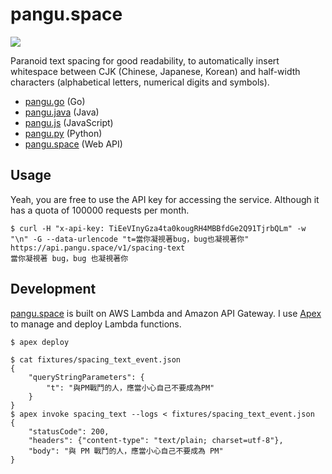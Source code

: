 # pangu.space

[![](https://img.shields.io/badge/made%20with-%e2%9d%a4-ff69b4.svg?style=flat-square)](https://vinta.ws/code/)

Paranoid text spacing for good readability, to automatically insert whitespace between CJK (Chinese, Japanese, Korean) and half-width characters (alphabetical letters, numerical digits and symbols).

- [pangu.go](https://github.com/vinta/pangu) (Go)
- [pangu.java](https://github.com/vinta/pangu.java) (Java)
- [pangu.js](https://github.com/vinta/pangu.js) (JavaScript)
- [pangu.py](https://github.com/vinta/pangu.py) (Python)
- [pangu.space](https://github.com/vinta/pangu.space) (Web API)

## Usage

Yeah, you are free to use the API key for accessing the service. Although it has a quota of 100000 requests per month.

```console
$ curl -H "x-api-key: TiEeVInyGza4ta0kougRH4MBBfdGe2Q91TjrbQLm" -w "\n" -G --data-urlencode "t=當你凝視著bug，bug也凝視著你" https://api.pangu.space/v1/spacing-text
當你凝視著 bug，bug 也凝視著你
```

## Development

[pangu.space](https://api.pangu.space/) is built on AWS Lambda and Amazon API Gateway. I use [Apex](http://apex.run/) to manage and deploy Lambda functions.

```console
$ apex deploy

$ cat fixtures/spacing_text_event.json
{
    "queryStringParameters": {
        "t": "與PM戰鬥的人，應當小心自己不要成為PM"
    }
}
$ apex invoke spacing_text --logs < fixtures/spacing_text_event.json
{
    "statusCode": 200,
    "headers": {"content-type": "text/plain; charset=utf-8"},
    "body": "與 PM 戰鬥的人，應當小心自己不要成為 PM"
}
```
